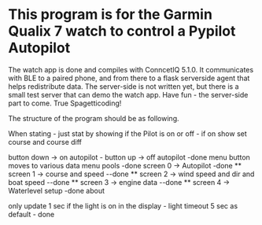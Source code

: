<H1> This program is for the Garmin Qualix 7 watch to control a Pypilot Autopilot</H1>
The watch app is done and compiles with ConncetIQ 5.1.0.
It communicates with BLE to a paired phone, and from there to a flask serverside agent that helps redistribute data.
The server-side is not written yet, but there is a small test server that can demo the watch app.
Have fun - the server-side part to come.
True Spagetticoding!



The structure of the program should be as following.

When stating - just stat by showing if the Pilot is on or off - if on show set course and course diff

button down -> on autopilot - button up -> off autopilot -done
menu button moves to various data menu pools -done
    screen 0 -> Autopilot -done
**    screen 1 -> course and speed --done
**    screen 2 -> wind speed and dir and boat speed --done
**    screen 3 -> engine data --done
**    screen 4 -> Waterlevel
    setup -done
    about

only update 1 sec if the light is on in the display - light timeout 5 sec as default - done

